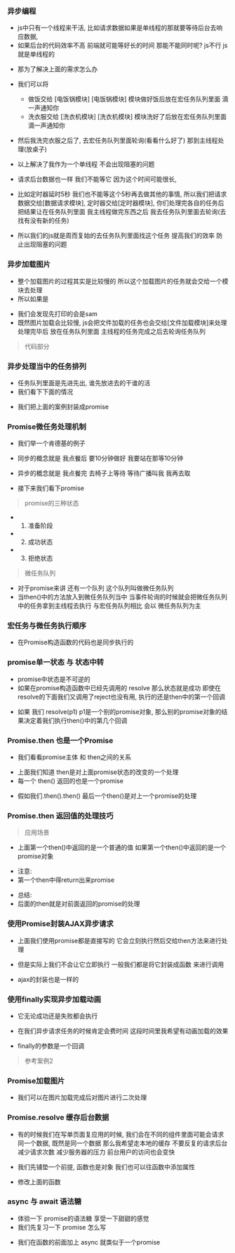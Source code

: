 ### 异步编程
- js中只有一个线程来干活, 比如请求数据如果是单线程的那就要等待后台去响应数据, 
- 如果后台的代码效率不高 前端就可能等好长的时间 那能不能同时呢? js不行 js就是单线程的
<!-- 
  比如我一天的工作有 打扫卫生, 洗衣服, 做饭 就我一个人干(单线程)
  那么我打扫卫生(1小时) -- 洗衣服(1小时) -- 做饭(1小时) 

  那好 我找一些人安排下 a帮我打扫卫生, b帮我洗衣服, c做饭 这种模式就是(多线程)
 -->

- 那为了解决上面的需求怎么办
- 我们可以将
  - 做饭交给    [电饭锅模块] [电饭锅模块] 模块做好饭后放在宏任务队列里面 滴一声通知你
  - 洗衣服交给  [洗衣机模块] [洗衣机模块] 模块洗好了后放在宏任务队列里面 滴一声通知你

- 然后我洗完衣服之后了, 去宏任务队列里面轮询(看看什么好了) 那到主线程处理(放桌子)

- 以上解决了我作为一个单线程 不会出现阻塞的问题

- 请求后台数据也一样 我们不能等它 因为这个时间可能很长, 

- 比如定时器延时5秒 我们也不能等这个5秒再去做其他的事情, 所以我们把请求数据交给[数据请求模块], 定时器交给[定时器模块], 你们处理完各自的任务后把结果让在任务队列里面 我主线程做完东西之后 我去任务队列里面去轮询(去找有没有新的任务)

- 所以我们的js就是周而复始的去任务队列里面找这个任务 提高我们的效率 防止出现阻塞的问题


### 异步加载图片
- 整个加载图片的过程其实是比较慢的 所以这个加载图片的任务就会交给一个模块去处理
- 所以如果是
<!-- 
  function loadImage(src) {
    let image = new Image();
    image.src = src
  }
  loadImage()

  console.log('sam')
 -->
      
- 我们会发现先打印的会是sam
- 既然图片加载会比较慢, js会把文件加载的任务也会交给[文件加载模块]来处理 处理完毕后 放在任务队列里面 主线程的任务完成之后去轮询任务队列
<!-- 
  我们来看看上面的代码的执行
  1. 系统会先执行 loadImage() 函数 会把文件加载的函数交给 [文件加载] 的模块
  [文件加载]模块处理完成之后 就会把结果放在 任务队列 里面

  2. js开始从下到下执行 执行完console.log('sam') 就会轮询任务队列 然后就会刨除图片加载成功的结果
 -->
      
> 代码部分
<!-- 
  // src      用来告诉我们加载哪一张图片
  // resolve  图片加载完成之后的处理函数
  function loadImage(src, resolve, reject) {
    let image = new Image();
    image.src = src

    // image.onload = resolve
    // 修改一下 把结果传递出去 让外面的函数处理结果
    image.onload = () => {
      resolve(image)
    }

    image.onerror = reject
  }


  loadImage('./upload/focus1.jpg', (image) => {
    document.body.appendChild(image)
    
  }, () => {
    console.log('图片加载失败');
  });
  console.log('sam');
 -->


### 异步处理当中的任务排列
- 任务队列里面是先进先出, 谁先放进去的干谁的活
- 我们看下下面的情况
<!-- 
  我们定义了两个js文件 hd.js   和   houduanren.js

  // hd.js文件中的代码
  function hd() {
    console.log('hd.js');
  }

  // houdunren.js中的代码
  function houduren() {
    hd();
    console.log('houdunren.js')
  }


  我们能看到 houdunren.js是依赖hd.js的 如果没有加载hd.js直接运行 houdunren.jd会报错
  hd is not defind

  所以在运行这两个js文件的时候 我们一定要确保 hd.js是先加载的 而 houdunren.js是后加载的



  // 我们定义一个加载函数
  function load(src, resolve) {
    let script = document.createElement('script)
    script.src = src

    // 当script加载成功后 执行resolve
    script.onload = resolve
    document.body.appendChild(script)
  }


  // 我们先看下下面的情况
  load('./js/hd.js', () => {
    hd()
  })

  load('./js/houdunren.js', () => {
    houdunren()
  })

  console.log(123432)

  首先说下console.log的问题 它肯定是最先打印的 因为是在主线程里面 只有主线程的任务执行完毕才会轮询任务队列

  而文件加载会交给文件加载模块, 当加载完毕后会抛给任务队列 然后主线程的任务完成后 开始轮询任务队列, 输出hd()的结果

  但是我们直接像上面那样写两个加载js文件的函数, 并不能保证hd.js会先进入任务队列被先加载, 而是看这两个js文件谁快 谁快谁先进

  所以可能会报 hd is not defined的问题 如果这两个js文件分布在不同的服务器上的话 这个问题暴露的可能性就会越高

  为了解决上面的问题 我们必须保证先加载hd.js 然后再加载houdunren.js

  所以我们要这样操作 嵌套 
  load('./js/hd.js', () => {
    load('./js/houdunren.js', () => {
      houdunren()
    })
  })

  我们先执行加载hd.js的任务, 加载完成后将hd.js放到任务队列里面 然后再来执行加载houdunren.js的任务
  houdunren.js加载完成后再把该任务放在任务队列里面

  也就是说 等执行houdunren.js的时候前面都加载完了
 -->

- 我们把上面的案例封装成promise
<!-- 
  function loadScript(src) {
    return new Promise((resolve, reject) => {
      let script = document.createElement(script)
      script.src = src

      script.onload = () => {
        resolve(script)
      }

      script.onerror = reject
      document.body.appendChild(script)
    })
  }

  loadScript('./js/hd.js').then(script => {
    console.log(script)  // <script src='hd.js'></script>

    // 在这里我们再继续加载houdunren 因为上面的hd.js已经加载完了
    loadScript('./js/houdunren.js').then(script => {
      // 这里就可以执行houdunren.js
      houdunren()
    })
  })


  // 上面还是嵌套 我们这么写
  loadScript('./js/hd.js').then(script => {
    return loadScript('./js/houdunren.js')
  })
  .then(script => {
    houdunren()
  })
 -->


### Promise微任务处理机制
- 我们举一个肯德基的例子
- 同步的概念就是 我点餐后 要10分钟做好 我要站在那等10分钟
- 异步的概念就是 我点餐完 去椅子上等待 等待广播叫我 我再去取

- 接下来我们看下promise

> promise的三种状态
- 1. <pending>      准备阶段
- 2. <fulfilled>    成功状态
- 3. <rejected>     拒绝状态
<!-- 
  new Promise((resolve, reject) => { }) 
  上面的代码 就相当于 肯德基再准备给我们做餐 所以 这时候我们打印
  console.log(new Promise((resolve, reject) => { }));

  当调用resolve()的时候就是 成功状态
  当调用reject() 的时候就是 拒绝状态

  .then() 方法就是处理 成功 或者 失败的状态 它有两个回调函数

  其实核心还是一样的 但是结构上来看更加的清晰了
 -->

> 微任务队列
- 对于promise来讲 还有一个队列 这个队列叫做微任务队列
- 当then()中的方法放入到微任务队列当中 当事件轮询的时候就会把微任务队列中的任务拿到主线程去执行 与宏任务队列相比 会以 微任务队列为主
<!-- 
  主体部分是同步的
  then的部分是异步的
 -->


### 宏任务与微任务执行顺序
- 在Promise构造函数的代码也是同步执行的
<!-- 
  // 1. 定义一个定时器 宏任务
  setTimeout(() => {
    console.log('setTimeout');
  }, 0)


  // 定义一个promise 主体中的代码是同步的, then中的是微任务
  new Promise((resolve, reject) => {
    console.log('promise')
    resolve();
    
  }).then((value) => {
    console.log('then 成功')
  })

  // 定义一个同步
  console.log('sam')

  打印顺序: promise  -- sam  -- then 成功  -- setTimeout
  
  执行到then的时候 会将then中的处理逻辑放入到微任务中 等待主线程内的任务执行完毕开始轮询微任务队列
 -->


### promise单一状态 与 状态中转
- promise中状态是不可逆的
- 如果在promise构造函数中已经先调用的 resolve 那么状态就是成功 即使在resolve的下面我们又调用了reject也没有用, 执行的还是then中的第一个回调
<!-- 
  因为我们第一次 调用 resolve() 后 已经把then放到了微任务里面了 已经上路了 也不能撤销了
 -->

- 如果 我们 resolve(p1) p1是一个别的promise对象, 那么别的promise对象的结果决定着我们执行then()中的第几个回调


### Promise.then 也是一个Promise
- 我们看看promise主体 和 then之间的关系
<!-- 
  let p1 = new Promise((resolve, reject) => {
      // 这里就相当于干活的人 

      // 如果这里一直没有发通知, then中就会一直在等待
      // 除非我发个通知 resolve('一瓶水')
  })

  p1.then(
    // 干完活需要交给then 看看满意不满意

    在这里我们会接到一个值, 就相当于我们让别人去买瓶水 这里就会接到一瓶水
  )     
 -->

- 上面我们知道 then是对上面promise状态的改变的一个处理
- 每一个 then() 返回的也是一个promise
<!-- 
  let p1 = new Promise((resolve, reject) => {
    resolve('一瓶可乐')
  })

  p1.then((value) => {
    console.log(value)    // 一瓶可乐
  })

  ------- 

  每一个then其实也是一个promise, 我们把p1赋值给p2
  let p2 = p1.then((value) => { 
    console.log(value)    // 一瓶可乐
  })

  console.log(p2)   // <pending>
  console.log(p1)   // <resolved>  '一瓶可乐'

  p1 是一个对构造函数中的处理
  p2 是一个新开的promise

  这个新开的promise会被放在微任务中, 等待主线程的任务执行完毕在去微任务里面轮询
 -->

- 假如我们.then().then() 最后一个then()是对上一个promise的处理



### Promise.then 返回值的处理技巧
<!-- 
  let p1 = new Promise((resolve, reject) => {
    resolve('fulfilled')
  }).then(
    value => console.log(value)
    reason => console.log(reason)
  );

  解析一下上面的代码
  p1的构造函数里 我们返回的是成功的状态 resolve('fulfilled') 里面的值就交给then来处理

  上面也分析了 上面代码中的.then()也是一个promise

  let p1 = new Promise((resolve, reject) => {
    resolve('fulfilled')
  }).then(

    // 因为第一个then()也是一个promise 默认返回的就是成功状态
    如果这里返回的是一个普通的值的话 那么下一个then()就会接到
    value => return 'houdnren'


  ).then(
    // 因为第一个then也是一个promise对象 默认是成功 所以这个then里面会执行第一个回调函数 打印成功的结果
    value => console.log(value)     // 后盾人
  );

  为什么要像上面这样设计呢? 比如 有的时候
  第一个任务是从后台抓取用户资料, 
  第二个任务是根据用户信息再把他所学的课程抓过来 

  有的时候是需要一步步的往下走的 这就是then存在的价值
 -->


> 应用场景
- 上面第一个then()中返回的是一个普通的值 如果第一个then()中返回的是一个promise对象
<!-- 
  let p1 = new Promise((resolve, reject) => {

    resolve('fulfilled')

  }).then(
    value => {
      return new Promise((resolve, reject) => {
        第一个then中返回的是一个Promise
      })
    }
  ).then(
    那么第二个then中就是对第一个then中的promise的处理
  )


  但是第一个then中的promise中没有调用resolve和reject也就是还没有进行处理 也就是准备状态(<pending>)所以第二个then中一直在等待 等待第一个then中的promise的完成

  也就是 比如

  p1 主体的promise中 是获取用户信息 然后走到了 第一个then中 就能拿到value
  然后根据value再从后台抓取用户的课程 在抓取用户的课程中 第二个then是不处理的
  除非我们在第一个then中调用的resolve代表处理完了

  那么第二个then就是对第一个then中的promise的处理 第二个then中的value就是用户的课程
 -->


- 注意:
- 第一个then中得return出来promise
<!-- 
  let p1 = new Promise((resolve, reject) => {

    resolve('fulfilled')

  }).then(
    value => {

      // 这里得return出来 
      return new Promise((resolve, reject) => {
      })
    }
  ).then(
  )

  第一个then中return出来 第二个then才是对第一个then中return出来的promise的处理

  如果不加return 那么 第二个then就是对第一个then的处理(因为then本身也是一个promise), 因为第一个then的promise前面没有return 它就是一个独立的promise
 -->

- 总结:
- 后面的then就是对前面返回的promise的处理


### 使用Promise封装AJAX异步请求
- 上面我们使用promise都是直接写的 它会立刻执行然后交给then方法来进行处理
<!-- 
  new Promise((resolve, reject) => {
    resolve('成功')
  }).then(value => console.log(value))
 -->

- 但是实际上我们不会让它立即执行 一般我们都是将它封装成函数 来进行调用
<!-- 
  function request() {
    new Promise((resolve, reject) => {
      resolve('成功')
    })
  }

  request().then(value => console.log(value))
 -->

- ajax的封装也是一样的
<!-- 
  function ajax(url) {
    return new Promise((resolve, reject) => {
      let xhr = new XMLHttpRequest();
      xhr.open('GET', url)
      xhr.send()
      xhr.onload = function() {
        if(this.status == 200) {
          resolve(JSON.parse(this.response))
        } else {
          reject('加载失败')
        }
      }
    })
  }

  ajax(url).then(value => console.log(value))
 -->


### 使用finally实现异步加载动画
- 它无论成功还是失败都会执行
- 在我们异步请求任务的时候肯定会费时间 这段时间里我希望有动画加载的效果

- finally的参数是一个回调
<!-- 
  div {
    width: 100px;
    height: 100px
    background: red
    color:#fff

    display:none;     默认的时候是隐藏的
  }

  <div>Loading...</div>



  function ajax(url) {

    // 当发送ajax的时候 显示出来 loading div
    document.querySelector('div').sytle.display ='block'

    return new Promise((resolve, reject) => {
      let xhr = new XMLHttpRequest();
      xhr.open('GET', url)
      xhr.send()
      xhr.onload = function() {
        if(this.status == 200) {
          resolve(JSON.parse(this.response))
        } else {
          reject('加载失败')
        }
      }
    })
  }


  ajax('url').then(这里对数据进行处理).finally(这里让元素再消失 div.style.display:none)


  // 自己做的案例
  let div = document.querySelector('div')
  let btn = document.querySelector('button')
  btn.addEventListener('click', function() {

    new Promise((resolve, reject) => {
      div.style.display = 'block'
      setTimeout(function() {
        resolve('数据读取成功')
      }, 6000)
      
    }).then(value => console.log(value)).finally(() => {
      div.style.display = 'none'
    })

  })
 -->

> 参考案例2
<!-- 
  function ajax(url) {

    $("body")[0].style.background = "pink"

    return new Promise((resolve, reject) => {
        let xhr = new XMLHttpRequest()
        xhr.open("get", url)
        xhr.send()
        xhr.onload = function() {
            if(this.status == 200) {

                // 模拟请求数据的时间较长
                setTimeout(() => {
                    resolve(this.response)
                }, 1000)
            } else {
                reject("加载失败")
            }
        }
    })
    
}

ajax("./img/51636690825_.pic_hd.jpg").then(res => {
    console.log("读取图片")
    console.log(res)
}).finally(() => {
    console.log("finally")
    $("body")[0].style.background = "blue"
})
 -->


### Promise加载图片
- 我们可以在图片加载完成后对图片进行二次处理
<!-- 
  function loadImage(src) {
    return new Promise((resolve, reject) =>{
      const image = new Image()
      image.src = src
      image.onload = () => {
        resolve(image)
      }

      image.onerror = reject

      document.body.appendChild(image)
    })
  }

  // 这里能得到加载后图片的对象, 比如加载完成后 再对图片进行处理
  loadImage('img/links/1.jpg').then((image) => {
    image.style.border = '1px solid red'
  })
 -->


### Promise.resolve 缓存后台数据
<!-- 
  Promise.resolve('后盾人').then(value => {     <resolved>
    console.log(value)
  })
 -->

- 有的时候我们在写单页面复应用的时候, 我们会在不同的组件里面可能会请求同一个数据, 既然是同一个数据 那么我希望走本地的缓存 不要反复的请求后台 减少请求次数 减少服务器的压力 前台用户的访问也会变快
<!-- 
  // name 请求的用户 请求谁
  function query(name) {
    return ajax('url').then(user => {   users就是请求的数据
      return user
    })
  }

  // 使用封装的query函数 请求 后盾人
  query('后盾人').then(user => {
    console.log(user)
  })


  // 现在有还有一个 1秒钟后的请求  但是 我不希望这个请求还要从后台读取 我希望它走缓存
  setTimeout(() => {
     query('后盾人').then(user => {
      console.log(user)
    })
  }, 1000)

 -->

- 我们先铺垫一个前提, 函数也是对象 我们也可以往函数中添加属性
<!-- 
  // 1. 我们创建一个空函数, 
  function hd() {} 

  // 2. 函数也是对象, 所以也可以添加属性
  hd.site = 'slnn2080.com'
  console.dir(hd)   // 里面有我们添加的site属性
-->

- 修改上面的函数
<!-- 
  function query(name) {

    // 定义缓存 我们先看看函数中有没有定义的缓存 如果没有这个属性就给它加上 是一个map类型
    const cache = query.cache || (query.cache = new Map())
  
    // 每次取的时候 我们要检查一下 在我们的缓存中是否有这个数据 如果有直接返回出去
    if(cache.has(name)) {

      // 返出去一个成功状态的promise
      return Promise.resolve(cache.get(name))
    }

    return ajax('url').then(user => {   users就是请求的数据

      // 当我们取完数据的时候 就把数据压入map中
      cache.set(name, user)   // key就是name 值为user
      return user
    })
  }

  走缓存了 实际上是没有发生异步请求的 因为return的是if里面的 还有一个需要注意地方 因为下面的ajax的请求是异步的 需要花费时间, 所以直接走缓存的时候 还没有取到数据 所以我们再调用的时候, 要加个延时定时器 确保先取到数据 之后再走缓存

  确保从后台拿完数据再走缓存

  setTimeout(() => {
     query('后盾人').then(user => {
      console.log(user)
    })
  }, 1000)

 -->



### async 与 await 语法糖
- 体验一下 promise的语法糖 享受一下甜甜的感觉
- 我们先复习一下 promise 怎么写
<!-- 
  new Promise((resolve, reject) => {
    console.log('后盾人');

    // 改变状态后 就会走then方法
    resolve('houdunren.com')
  }).then(value => console.log(value))

  上面是通过promise创建出来的对象, then是都状态改变的处理
 -->

- 我们在函数的前面加上 async 就类似于一个promise
<!-- 
  async function hd() {}
  console.log(hd())       // Promise <resolved>

  函数前加上async 就是promise已解决的状态
  那按道理来讲

  async function hd() {
    return 'houdunren.com'
  }

  // 既然async返回的是一个promise的成功状态 我们函数调用的后面就应该可以加上then
  hd().then(value => console.log(value))


  上面就是使用 async 创建的 Promise 主体部分的语法糖(成功状态下的语法糖)
  我们再来看看 then 的语法糖 await

  async function hd() {
    let name = await 'houdunren.com'
    console.log(name)
  }

  await就相当于then
  比如: 第一个then返回一个promise对象, 第二个then会接收到前一个promise对象的值
  .then(v => {
    return new Promise(resolve => {
      setTimeout(() => {
        resolve('后盾人')
      }, 2000)
    })
  })
  .then(v => {
    console.log('后盾人')     // 第二个then就能取到第一个then中promise的结果
  })

  就相当于使用await 就是then的简写
  async function hd() {
    let name = await 'houdunren.com'   它返回了一个结果 我们就let name来接收
    console.log(name)
  }

 -->